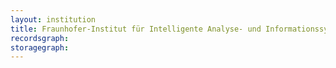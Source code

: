 ```yaml
---
layout: institution
title: Fraunhofer-Institut für Intelligente Analyse- und Informationssysteme
recordsgraph: 
storagegraph: 
---
```

